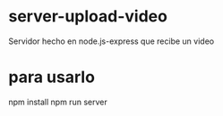 # server-upload-video

Servidor hecho en node.js-express que recibe un video

# para usarlo

npm install
npm run server
